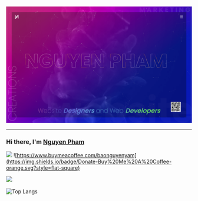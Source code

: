 <a target="_blank" rel="noopener noreferrer" href="https://baonguyenyam.github.io"><img src="https://raw.githubusercontent.com/baonguyenyam/baonguyenyam/main/main.png" alt="https://baonguyenyam.github.io" title="Resume" style="max-width:100%;"></a>

*****

### Hi there, I'm <a href="https://baonguyenyam.github.io" target="_blank">Nguyen Pham</a>

![](https://komarev.com/ghpvc/?username=baonguyenyam&color=blue) ![https://www.buymeacoffee.com/baonguyenyam](https://img.shields.io/badge/Donate-Buy%20Me%20A%20Coffee-orange.svg?style=flat-square)

![](https://github-readme-stats.vercel.app/api?username=baonguyenyam&show_icons=true&count_private=true&hide_border=true)

![Top Langs](https://github-readme-stats.vercel.app/api/top-langs/?username=baonguyenyam&layout=compact)
